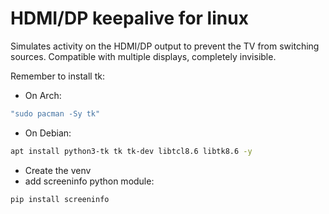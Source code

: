 # HDMI/DP keepalive for linux


Simulates activity on the HDMI/DP output to prevent the TV from switching sources.
Compatible with multiple displays, completely invisible.

Remember to install tk:
* On Arch: 
```bash
"sudo pacman -Sy tk"
``` 
* On Debian: 
```bash
apt install python3-tk tk tk-dev libtcl8.6 libtk8.6 -y
```
* Create the venv
* add screeninfo python module:
```bash
pip install screeninfo
```
